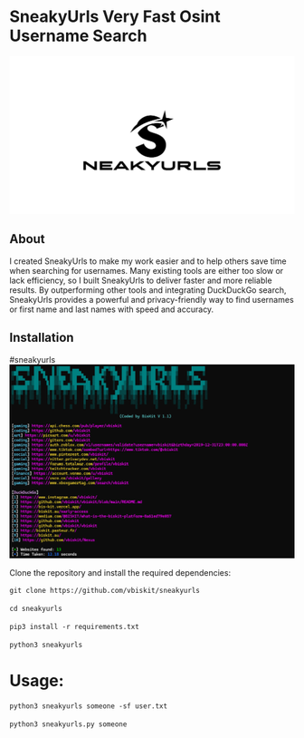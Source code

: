 # SneakyUrls Very Fast Osint Username Search 
![Screenshot](sneakyurl.jpg)

## About  

I created SneakyUrls to make my work easier and to help others save time when searching for usernames. Many existing tools are either too slow or lack efficiency, so I built SneakyUrls to deliver faster and more reliable results. By outperforming other tools and integrating DuckDuckGo search, SneakyUrls provides a powerful and privacy-friendly way to find usernames or first name and last names with speed and accuracy. 

## Installation  

#sneakyurls
![sneaky](sneakyurls.png)

Clone the repository and install the required dependencies:  
```
git clone https://github.com/vbiskit/sneakyurls

cd sneakyurls

pip3 install -r requirements.txt

python3 sneakyurls
```
# Usage:
```
python3 sneakyurls someone -sf user.txt

python3 sneakyurls.py someone 
